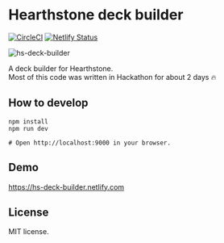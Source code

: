 # Hearthstone deck builder

[![CircleCI](https://circleci.com/gh/sakai-akinobu/hs-deck-builder.svg?style=svg)](https://circleci.com/gh/sakai-akinobu/hs-deck-builder)
[![Netlify Status](https://api.netlify.com/api/v1/badges/73b96120-cc4c-479f-b1e8-772d7935e4d6/deploy-status)](https://app.netlify.com/sites/hs-deck-builder/deploys)

![hs-deck-builder](https://user-images.githubusercontent.com/28243824/53692992-93021f00-3ddc-11e9-92e6-feb9479ac917.gif)

A deck builder for Hearthstone.  
Most of this code was written in Hackathon for about 2 days :fire:

## How to develop

```
npm install
npm run dev

# Open http://localhost:9000 in your browser.
```

## Demo

https://hs-deck-builder.netlify.com

## License

MIT license.
